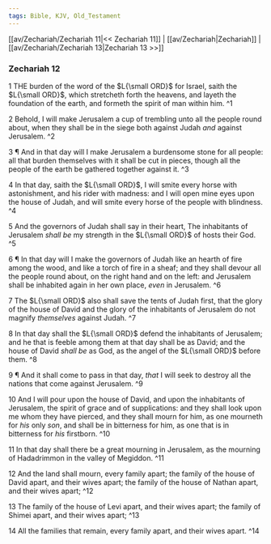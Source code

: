 ```yaml
---
tags: Bible, KJV, Old_Testament
---
```


[[av/Zechariah/Zechariah 11|<< Zechariah 11]] | [[av/Zechariah|Zechariah]] | [[av/Zechariah/Zechariah 13|Zechariah 13 >>]]

### Zechariah 12

1 THE burden of the word of the $L{\small ORD}$ for Israel, saith the $L{\small ORD}$, which stretcheth forth the heavens, and layeth the foundation of the earth, and formeth the spirit of man within him. ^1

2 Behold, I will make Jerusalem a cup of trembling unto all the people round about, when they shall be in the siege both against Judah _and_ against Jerusalem. ^2

3 ¶ And in that day will I make Jerusalem a burdensome stone for all people: all that burden themselves with it shall be cut in pieces, though all the people of the earth be gathered together against it. ^3

4 In that day, saith the $L{\small ORD}$, I will smite every horse with astonishment, and his rider with madness: and I will open mine eyes upon the house of Judah, and will smite every horse of the people with blindness. ^4

5 And the governors of Judah shall say in their heart, The inhabitants of Jerusalem _shall_ _be_ my strength in the $L{\small ORD}$ of hosts their God. ^5

6 ¶ In that day will I make the governors of Judah like an hearth of fire among the wood, and like a torch of fire in a sheaf; and they shall devour all the people round about, on the right hand and on the left: and Jerusalem shall be inhabited again in her own place, _even_ in Jerusalem. ^6

7 The $L{\small ORD}$ also shall save the tents of Judah first, that the glory of the house of David and the glory of the inhabitants of Jerusalem do not magnify _themselves_ against Judah. ^7

8 In that day shall the $L{\small ORD}$ defend the inhabitants of Jerusalem; and he that is feeble among them at that day shall be as David; and the house of David _shall_ _be_ as God, as the angel of the $L{\small ORD}$ before them. ^8

9 ¶ And it shall come to pass in that day, _that_ I will seek to destroy all the nations that come against Jerusalem. ^9

10 And I will pour upon the house of David, and upon the inhabitants of Jerusalem, the spirit of grace and of supplications: and they shall look upon me whom they have pierced, and they shall mourn for him, as one mourneth for _his_ only _son_, and shall be in bitterness for him, as one that is in bitterness for _his_ firstborn. ^10

11 In that day shall there be a great mourning in Jerusalem, as the mourning of Hadadrimmon in the valley of Megiddon. ^11

12 And the land shall mourn, every family apart; the family of the house of David apart, and their wives apart; the family of the house of Nathan apart, and their wives apart; ^12

13 The family of the house of Levi apart, and their wives apart; the family of Shimei apart, and their wives apart; ^13

14 All the families that remain, every family apart, and their wives apart. ^14
